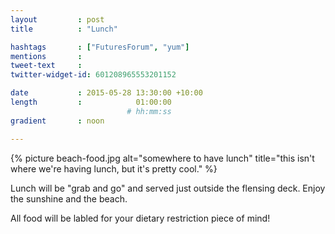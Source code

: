 ```yaml
---
layout         : post
title          : "Lunch"

hashtags       : ["FuturesForum", "yum"]
mentions       :
tweet-text     :
twitter-widget-id: 601208965553201152

date           : 2015-05-28 13:30:00 +10:00
length         :            01:00:00
                          # hh:mm:ss
gradient       : noon

---
```


{% picture beach-food.jpg alt="somewhere to have lunch" title="this isn't where we're having lunch, but it's pretty cool." %}

Lunch will be "grab and go" and served just outside the flensing deck. Enjoy the sunshine and the beach.


All food will be labled for your dietary restriction piece of mind!
